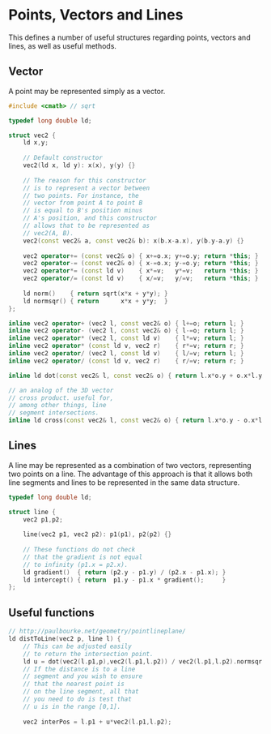 # Points, Vectors and Lines

This defines a number of useful structures regarding points, vectors and lines, as well as useful methods.

## Vector

A point may be represented simply as a vector.

```cpp
#include <cmath> // sqrt

typedef long double ld;

struct vec2 {
    ld x,y;
    
    // Default constructor
    vec2(ld x, ld y): x(x), y(y) {}
    
    // The reason for this constructor
    // is to represent a vector between
    // two points. For instance, the
    // vector from point A to point B
    // is equal to B's position minus
    // A's position, and this constructor
    // allows that to be represented as
    // vec2(A, B).
    vec2(const vec2& a, const vec2& b): x(b.x-a.x), y(b.y-a.y) {}
    
    vec2 operator+= (const vec2& o) { x+=o.x; y+=o.y; return *this; }
    vec2 operator-= (const vec2& o) { x-=o.x; y-=o.y; return *this; }
    vec2 operator*= (const ld v)    { x*=v;   y*=v;   return *this; }
    vec2 operator/= (const ld v)    { x/=v;   y/=v;   return *this; }
    
    ld norm()    { return sqrt(x*x + y*y); }
    ld normsqr() { return      x*x + y*y;  }
};

inline vec2 operator+ (vec2 l, const vec2& o) { l+=o; return l; }
inline vec2 operator- (vec2 l, const vec2& o) { l-=o; return l; }
inline vec2 operator* (vec2 l, const ld v)    { l*=v; return l; }
inline vec2 operator* (const ld v, vec2 r)    { r*=v; return r; }
inline vec2 operator/ (vec2 l, const ld v)    { l/=v; return l; }
inline vec2 operator/ (const ld v, vec2 r)    { r/=v; return r; }

inline ld dot(const vec2& l, const vec2& o) { return l.x*o.y + o.x*l.y; }

// an analog of the 3D vector
// cross product. useful for,
// among other things, line
// segment intersections.
inline ld cross(const vec2& l, const vec2& o) { return l.x*o.y - o.x*l.y; }
```

## Lines

A line may be represented as a combination of two vectors, representing two points on a line. The advantage of this approach is that it allows both line segments and lines to be represented in the same data structure.

```cpp
typedef long double ld;

struct line {
    vec2 p1,p2;
    
    line(vec2 p1, vec2 p2): p1(p1), p2(p2) {}
    
    // These functions do not check
    // that the gradient is not equal
    // to infinity (p1.x = p2.x).
    ld gradient()  { return (p2.y - p1.y) / (p2.x - p1.x); }
    ld intercept() { return  p1.y - p1.x * gradient();     }
};
```

## Useful functions

```cpp
// http://paulbourke.net/geometry/pointlineplane/
ld distToLine(vec2 p, line l) {
    // This can be adjusted easily
    // to return the intersection point.
    ld u = dot(vec2(l.p1,p),vec2(l.p1,l.p2)) / vec2(l.p1,l.p2).normsqr();
    // If the distance is to a line
    // segment and you wish to ensure
    // that the nearest point is
    // on the line segment, all that
    // you need to do is test that
    // u is in the range [0,1].
    
    vec2 interPos = l.p1 + u*vec2(l.p1,l.p2);
```



